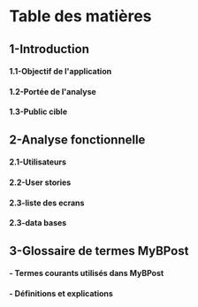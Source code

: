 # Table des matières #

## 1-Introduction ##

#### 1.1-Objectif de l'application ####
#### 1.2-Portée de l'analyse ####
#### 1.3-Public cible ####

## 2-Analyse fonctionnelle ##
#### 2.1-Utilisateurs   ####
#### 2.2-User stories  ####
#### 2.3-liste des ecrans   ####
#### 2.3-data bases   ####


## 3-Glossaire de termes MyBPost ##

#### - Termes courants utilisés dans MyBPost ####
#### - Définitions et explications ####
